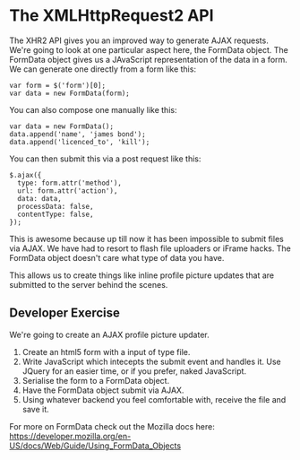 # The XMLHttpRequest2 API

The XHR2 API gives you an improved way to generate AJAX requests. We're going to look at one particular aspect here, the FormData object. The FormData object gives us a JAvaScript representation of the data in a form. We can generate one directly from a form like this:

    var form = $('form')[0];
    var data = new FormData(form);

You can also compose one manually like this:

    var data = new FormData();
    data.append('name', 'james bond');
    data.append('licenced_to', 'kill');

You can then submit this via a post request like this:

    $.ajax({
      type: form.attr('method'),
      url: form.attr('action'),
      data: data,
      processData: false,
      contentType: false,
    });

This is awesome because up till now it has been impossible to submit files via AJAX. We have had to resort to flash file uploaders or iFrame hacks. The FormData object doesn't care what type of data you have.

This allows us to create things like inline profile picture updates that are submitted to the server behind the scenes.

## Developer Exercise

We're going to create an AJAX profile picture updater.

1. Create an html5 form with a input of type file.
2. Write JavaScript which intecepts the submit event and handles it. Use JQuery for an easier time, or if you prefer, naked JavaScript.
3. Serialise the form to a FormData object.
4. Have the FormData object submit via AJAX.
5. Using whatever backend you feel comfortable with, receive the file and save it.

For more on FormData check out the Mozilla docs here:
https://developer.mozilla.org/en-US/docs/Web/Guide/Using_FormData_Objects